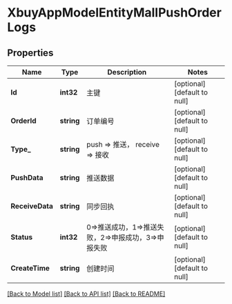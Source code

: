# XbuyAppModelEntityMallPushOrderLogs

## Properties
Name | Type | Description | Notes
------------ | ------------- | ------------- | -------------
**Id** | **int32** | 主键 | [optional] [default to null]
**OrderId** | **string** | 订单编号 | [optional] [default to null]
**Type_** | **string** | push &#x3D;&gt; 推送，  receive &#x3D;&gt; 接收 | [optional] [default to null]
**PushData** | **string** | 推送数据 | [optional] [default to null]
**ReceiveData** | **string** | 同步回执 | [optional] [default to null]
**Status** | **int32** | 0&#x3D;&gt;推送成功，1&#x3D;&gt;推送失败，2&#x3D;&gt;申报成功，3&#x3D;&gt;申报失败 | [optional] [default to null]
**CreateTime** | **string** | 创建时间 | [optional] [default to null]

[[Back to Model list]](../README.md#documentation-for-models) [[Back to API list]](../README.md#documentation-for-api-endpoints) [[Back to README]](../README.md)

